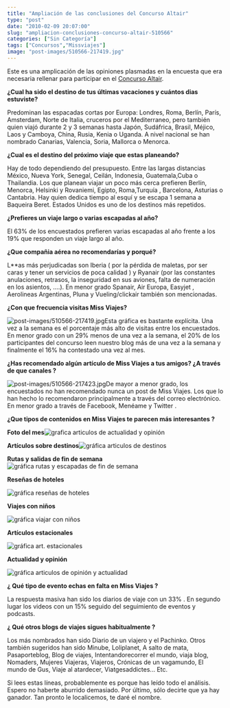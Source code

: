 ```yaml
---
title: "Ampliación de las conclusiones del Concurso Altair"
type: "post"
date: "2010-02-09 20:07:00"
slug: "ampliacion-conclusiones-concurso-altair-510566"
categories: ["Sin Categoría"]
tags: ["Concursos","Missviajes"]
image: "post-images/510566-217419.jpg"
---
```


 Este es una amplicación de las opiniones plasmadas en la encuesta que era necesaria rellenar para participar en el [ Concurso Altair](http://www.missviajes.com/concurso-altair-cumpleanos-missviajes-374384).

 **¿Cual ha sido el destino de tus últimas vacaciones y cuántos dias estuviste?**

 Predominan las espacadas cortas por Europa: Londres, Roma, Berlín, París, Amsterdam, Norte de Italia, cruceros por el Mediterraneo, pero también quien viajó durante 2 y 3 semanas hasta Japón, Sudáfrica, Brasil, Méjico, Laos y Camboya, China, Rusia, Kenia o Uganda. A nivel nacional se han nombrado Canarias, Valencia, Soria, Mallorca o Menorca.

 **¿Cual es el destino del próximo viaje que estas planeando?**

 Hay de todo dependiendo del presupuesto. Entre las largas distancias México, Nueva York, Senegal, Ceilán, Indonesia, Guatemala,Cuba o Thailandia. Los que planean viajar un poco más cerca prefieren Berlín, Menorca, Helsinki y Rovaniemi, Egipto, Roma,Turquía , Barcelona, Asturias o Cantabria. Hay quien dedica tiempo al esquí y se escapa 1 semana a Baqueira Beret. Estados Unidos es uno de los destinos más repetidos.

 **¿Prefieres un viaje largo o varias escapadas al año?**

 El 63% de los encuestados prefieren varias escapadas al año frente a los 19% que responden un viaje largo al año.

 **¿Que compañia aérea no recomendarías y porqué?**

  L**as más perjudicadas son Iberia ( por la pérdida de maletas, por ser caras y tener un servicios de poca calidad ) y Ryanair (por las constantes anulaciones, retrasos, la inseguridad en sus aviones, falta de numeración en los asientos, ....). En menor grado Spanair, Air Europa, Easyjet , Aerolineas Argentinas, Pluna y Vueling/clickair también son mencionadas.

 **¿Con que frecuencia visitas Miss Viajes?**

 ![post-images/510566-217419.jpg](post-images/510566-217419.jpg "post-images/510566-217419.jpg")Esta gráfica es bastante explícita. Una vez a la semana es el porcentaje más alto de visitas entre los encuestados. En menor grado con un 29% menos de una vez a la semana, el 20% de los participantes del concurso leen nuestro blog más de una vez a la semana y finalmente el 16% ha contestado una vez al mes.

 **¿Has recomendado algún artículo de Miss Viajes a tus amigos? ¿A través de que canales ?**

 ![post-images/510566-217423.jpg](post-images/510566-217423.jpg "post-images/510566-217423.jpg")De mayor a menor grado, los encuestados no han recomendado nunca un post de Miss Viajes. Los que lo han hecho lo recomendaron principalmente a través del correo electrónico. En menor grado a través de Facebook, Menéame y Twitter .

 **¿Que tipos de contenidos en Miss Viajes te parecen más interesantes ?**

  **Foto del mes**![grafica articulos de actualidad y opinión](post-images/510566-217509.jpg "grafica articulos de actualidad y opinión")

 **Artículos sobre destinos**![gráfica articulos de destinos](post-images/510566-217510.jpg "gráfica articulos de destinos")

 **Rutas y salidas de fin de semana**![gráfica rutas y escapadas de fin de semana](post-images/510566-217508.jpg "gráfica rutas y escapadas de fin de semana")

 **Reseñas de hoteles**

 ![gráfica reseñas de hoteles](post-images/510566-217511.jpg "gráfica reseñas de hoteles")

 **Viajes con niños**

 ![gráfica viajar con niños](post-images/510566-217506.jpg "gráfica viajar con niños")

 **Artículos estacionales**

 ![gráfica art. estacionales](post-images/510566-217507.jpg "gráfica art. estacionales")

 **Actualidad y opinión**

 ![gráfica articulos de opinión y actualidad](post-images/510566-217505.jpg "gráfica articulos de opinión y actualidad")

 **¿ Qué tipo de evento echas en falta en Miss Viajes ?**

 La respuesta masiva han sido los diarios de viaje con un 33% . En segundo lugar los videos con un 15% seguido del seguimiento de eventos y podcasts.

 **¿ Qué otros blogs de viajes sigues habitualmente ?**

 Los más nombrados han sido Diario de un viajero y el Pachinko. Otros también sugeridos han sido Minube, Loliplanet, A salto de mata, Pasaporteblog, Blog de viajes, Intentandorecorrer el mundo, viaja blog, Nomaders, Mujeres Viajeras, Viajeros, Crónicas de un vagamundo, El mundo de Gus, Viaje al atardecer, Viatgesaddictes... Etc.

 Si lees estas líneas, probablemente es porque has leído todo el análisis. Espero no haberte aburrido demasiado. Por último, sólo decirte que ya hay ganador. Tan pronto le localicemos, te daré el nombre.